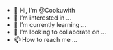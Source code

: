 - 👋 Hi, I’m @Cookuwith
- 👀 I’m interested in ...
- 🌱 I’m currently learning ...
- 💞️ I’m looking to collaborate on ...
- 📫 How to reach me ...

<!---
Cookuwith/Cookuwith is a ✨ special ✨ repository because its `README.md` (this file) appears on your GitHub profile.
You can click the Preview link to take a look at your changes.
--->
